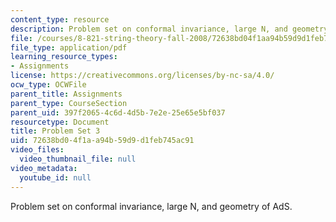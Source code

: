 ```yaml
---
content_type: resource
description: Problem set on conformal invariance, large N, and geometry of AdS.
file: /courses/8-821-string-theory-fall-2008/72638bd04f1aa94b59d9d1feb745ac91_pset03.pdf
file_type: application/pdf
learning_resource_types:
- Assignments
license: https://creativecommons.org/licenses/by-nc-sa/4.0/
ocw_type: OCWFile
parent_title: Assignments
parent_type: CourseSection
parent_uid: 397f2065-4c6d-4d5b-7e2e-25e65e5bf037
resourcetype: Document
title: Problem Set 3
uid: 72638bd0-4f1a-a94b-59d9-d1feb745ac91
video_files:
  video_thumbnail_file: null
video_metadata:
  youtube_id: null
---
```

Problem set on conformal invariance, large N, and geometry of AdS.